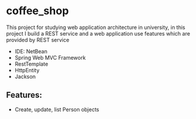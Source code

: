 # coffee_shop

This project for studying web application architecture in university, in this project I build a REST service and a web application use features which are provided by REST service

* IDE: NetBean
* Spring Web MVC Framework
* RestTemplate
* HttpEntity
* Jackson
## Features: ##
* Create, update, list Person objects

